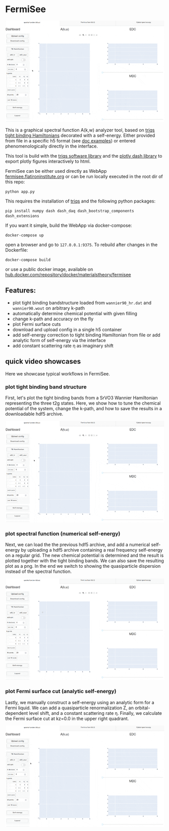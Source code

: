  # FermiSee

![small tutorial](doc/tutorial_gen.gif)

 This is a graphical spectral function A(k,w) analyzer tool, based on [triqs tight binding Hamiltonians](https://triqs.github.io/triqs/unstable/documentation/manual/triqs/lattice_tools/contents.html) decorated with a self-energy. Either provided from file in a specific h5 format (see [doc examples](doc/howto_prepare_self_energy.py)) or entered phenomenologically directly in the interface. 
 
 This tool is build with the [triqs software library](https://triqs.github.io/) and the [plotly dash library](dash.plotly.com) to export plotly figures interactively to html.

FermiSee can be either used directly as WebApp [fermisee.flatironinstitute.org](http://fermisee.flatironinstitute.org/) or can be run locally executed in the root dir of this repo:
 ```
 python app.py
 ```
 This requires the installation of [triqs](https://triqs.github.io/) and the following python packages: 
 ``` 
 pip install numpy dash dash_daq dash_bootstrap_components dash_extensions
 ```
 If you want it simple, build the WebApp via docker-compose:
 ```
 docker-compose up
 ```
open a browser and go to `127.0.0.1:9375`. To rebuild after changes in the Dockerfile:
 ```
 docker-compose build
```
or use a public docker image, available on [hub.docker.com/repository/docker/materialstheory/fermisee](hub.docker.com/repository/docker/materialstheory/fermisee)

## Features:

* plot tight binding bandstructure loaded from `wannier90_hr.dat` and `wannier90.wout` on arbitrary k-path
* automatically determine chemical potential with given filling
* change k-path and accuracy on the fly
* plot Fermi surface cuts
* download and upload config in a single h5 container
* add self-energy correction to tight binding Hamiltonian from file or add analytic form of self-energy via the interface
* add constant scattering rate η as imaginary shift

## quick video showcases

Here we showcase typical workflows in FermiSee.

### plot tight binding band structure

First, let's plot the tight binding bands from a SrVO3 Wannier Hamiltonian representing the three t2g states. Here, we show how to tune the chemical potential of the system, change the k-path, and how to save the results in a downloadable hdf5 archive.

![small tutorial](doc/tutorial_tight_binding.gif)


### plot spectral function (numerical self-energy)

Next, we can load the the previous hdf5 archive, and add a numerical self-energy by uploading a hdf5 archive containing a real frequency self-energy on a regular grid. The new chemical potential is determined and the result is plotted together with the tight binding bands. We can also save the resulting plot as a png. In the end we switch to showing the quasiparticle dispersion instead of the spectral function.

![small tutorial](doc/tutorial_sigma_num.gif)


### plot Fermi surface cut (analytic self-energy)

Lastly, we manually construct a self-energy using an analytic form for a Fermi liquid. We can add a quasiparticle renormalization Z, an orbital-dependent level shift, and a constant scattering rate η. Finally, we calculate the Fermi surface cut at kz=0.0 in the upper right quadrant.

![small tutorial](doc/tutorial_sigma_analytic.gif)

